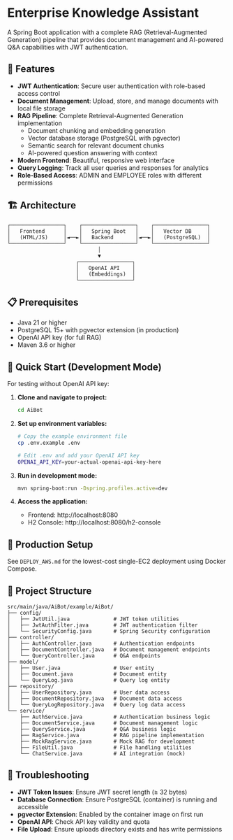 # Enterprise Knowledge Assistant

A Spring Boot application with a complete RAG (Retrieval-Augmented Generation) pipeline that provides document management and AI-powered Q&A capabilities with JWT authentication.

## 🚀 Features

- **JWT Authentication**: Secure user authentication with role-based access control
- **Document Management**: Upload, store, and manage documents with local file storage
- **RAG Pipeline**: Complete Retrieval-Augmented Generation implementation
  - Document chunking and embedding generation
  - Vector database storage (PostgreSQL with pgvector)
  - Semantic search for relevant document chunks
  - AI-powered question answering with context
- **Modern Frontend**: Beautiful, responsive web interface
- **Query Logging**: Track all user queries and responses for analytics
- **Role-Based Access**: ADMIN and EMPLOYEE roles with different permissions

## 🏗️ Architecture

```
┌─────────────────┐    ┌─────────────────┐    ┌─────────────────┐
│   Frontend      │    │   Spring Boot   │    │   Vector DB     │
│   (HTML/JS)     │◄──►│   Backend       │◄──►│   (PostgreSQL)  │
└─────────────────┘    └─────────────────┘    └─────────────────┘
                             │
                             ▼
                      ┌─────────────────┐
                      │   OpenAI API    │
                      │   (Embeddings)  │
                      └─────────────────┘
```

## 📋 Prerequisites

- Java 21 or higher
- PostgreSQL 15+ with pgvector extension (in production)
- OpenAI API key (for full RAG)
- Maven 3.6 or higher

## 🚀 Quick Start (Development Mode)

For testing without OpenAI API key:

1. **Clone and navigate to project:**
   ```bash
   cd AiBot
   ```

2. **Set up environment variables:**
   ```bash
   # Copy the example environment file
   cp .env.example .env
   
   # Edit .env and add your OpenAI API key
   OPENAI_API_KEY=your-actual-openai-api-key-here
   ```

3. **Run in development mode:**
   ```bash
   mvn spring-boot:run -Dspring.profiles.active=dev
   ```

4. **Access the application:**
   - Frontend: http://localhost:8080
   - H2 Console: http://localhost:8080/h2-console

## 🔧 Production Setup

See `DEPLOY_AWS.md` for the lowest-cost single-EC2 deployment using Docker Compose.

## 📁 Project Structure

```
src/main/java/AiBot/example/AiBot/
├── config/
│   ├── JwtUtil.java              # JWT token utilities
│   ├── JwtAuthFilter.java        # JWT authentication filter
│   └── SecurityConfig.java       # Spring Security configuration
├── controller/
│   ├── AuthController.java       # Authentication endpoints
│   ├── DocumentController.java   # Document management endpoints
│   └── QueryController.java      # Q&A endpoints
├── model/
│   ├── User.java                 # User entity
│   ├── Document.java             # Document entity
│   └── QueryLog.java             # Query log entity
├── repository/
│   ├── UserRepository.java       # User data access
│   ├── DocumentRepository.java   # Document data access
│   └── QueryLogRepository.java   # Query log data access
└── service/
    ├── AuthService.java          # Authentication business logic
    ├── DocumentService.java      # Document management logic
    ├── QueryService.java         # Q&A business logic
    ├── RagService.java           # RAG pipeline implementation
    ├── MockRagService.java       # Mock RAG for development
    ├── FileUtil.java             # File handling utilities
    └── ChatService.java          # AI integration (mock)
```

## 🐛 Troubleshooting

- **JWT Token Issues**: Ensure JWT secret length (≥ 32 bytes)
- **Database Connection**: Ensure PostgreSQL (container) is running and accessible
- **pgvector Extension**: Enabled by the container image on first run
- **OpenAI API**: Check API key validity and quota
- **File Upload**: Ensure uploads directory exists and has write permissions
